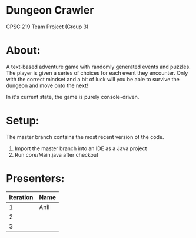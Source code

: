 # Dungeon Crawler
CPSC 219 Team Project (Group 3)

# About:
A text-based adventure game with randomly generated events and puzzles.
The player is given a series of choices for each event they encounter.
Only with the correct mindset and a bit of luck will you be able to survive the dungeon and move onto the next!

In it's current state, the game is purely console-driven.

# Setup:
The master branch contains the most recent version of the code.

1. Import the master branch into an IDE as a Java project
3. Run core/Main.java after checkout

# Presenters:
| Iteration | Name |
|-----------|------|
|1|Anil|
|2||
|3||
